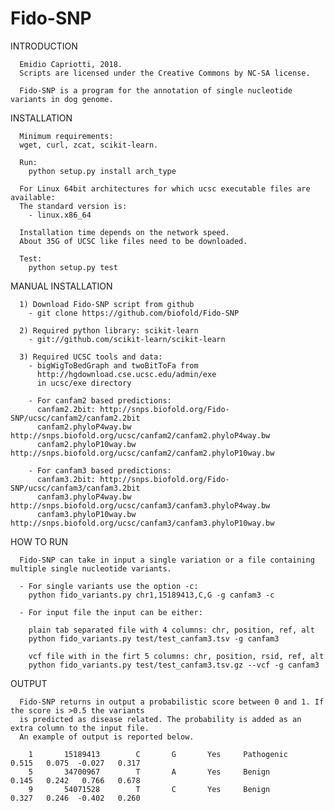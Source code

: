 # Fido-SNP


INTRODUCTION
      
      Emidio Capriotti, 2018.
      Scripts are licensed under the Creative Commons by NC-SA license.

      Fido-SNP is a program for the annotation of single nucleotide variants in dog genome.


INSTALLATION

      Minimum requirements:
      wget, curl, zcat, scikit-learn.

      Run:
        python setup.py install arch_type

      For Linux 64bit architectures for which ucsc executable files are available:
      The standard version is:
        - linux.x86_64

      Installation time depends on the network speed.
      About 35G of UCSC like files need to be downloaded.

      Test:
        python setup.py test	



MANUAL INSTALLATION

      1) Download Fido-SNP script from github
        - git clone https://github.com/biofold/Fido-SNP

      2) Required python library: scikit-learn
        - git://github.com/scikit-learn/scikit-learn

      3) Required UCSC tools and data:
        - bigWigToBedGraph and twoBitToFa from
          http://hgdownload.cse.ucsc.edu/admin/exe
          in ucsc/exe directory

        - For canfam2 based predictions:
          canfam2.2bit: http://snps.biofold.org/Fido-SNP/ucsc/canfam2/canfam2.2bit
          canfam2.phyloP4way.bw http://snps.biofold.org/ucsc/canfam2/canfam2.phyloP4way.bw
          canfam2.phyloP10way.bw http://snps.biofold.org/ucsc/canfam2/canfam2.phyloP10way.bw

        - For canfam3 based predictions:
          canfam3.2bit: http://snps.biofold.org/Fido-SNP/ucsc/canfam3/canfam3.2bit
          canfam3.phyloP4way.bw http://snps.biofold.org/ucsc/canfam3/canfam3.phyloP4way.bw
          canfam3.phyloP10way.bw http://snps.biofold.org/ucsc/canfam3/canfam3.phyloP10way.bw


HOW TO RUN
		
      Fido-SNP can take in input a single variation or a file containing multiple single nucleotide variants.

      - For single variants use the option -c:
        python fido_variants.py chr1,15189413,C,G -g canfam3 -c

      - For input file the input can be either: 
	
        plain tab separated file with 4 columns: chr, position, ref, alt
        python fido_variants.py test/test_canfam3.tsv -g canfam3
       
        vcf file with in the firt 5 columns: chr, position, rsid, ref, alt  
        python fido_variants.py test/test_canfam3.tsv.gz --vcf -g canfam3


OUTPUT

      Fido-SNP returns in output a probabilistic score between 0 and 1. If the score is >0.5 the variants
      is predicted as disease related. The probability is added as an extra column to the input file. 
      An example of output is reported below.

        1       15189413        C       G       Yes     Pathogenic    0.515   0.075  -0.027   0.317
        5       34700967        T       A       Yes     Benign        0.145   0.242   0.766   0.678
        9       54071528        T       C       Yes     Benign        0.327   0.246  -0.402   0.260
